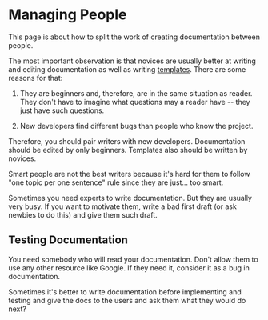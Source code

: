 Managing People
===============

This page is about how to split the work of creating documentation between
people.

The most important observation is that novices are usually better at writing
and editing documentation as well as writing [templates](templates.md). There are some reasons for that:

1. They are beginners and, therefore, are in the same situation as reader. They
   don't have to imagine what questions may a reader have -- they just have
   such questions.

2. New developers find different bugs than people who know the project.

Therefore, you should pair writers with new developers. Documentation should be edited by only beginners. Templates also should be written by novices.

Smart people are not the best writers because it's hard for them to follow "one
topic per one sentence" rule since they are just... too smart.

Sometimes you need experts to write documentation. But they are usually very busy. If you want to motivate them, write a bad first draft (or ask newbies to do this) and give them such draft.

Testing Documentation
---------------------

You need somebody who will read your documentation. Don't allow them to use any
other resource like Google. If they need it, consider it as a bug in
documentation.

Sometimes it's better to write documentation before implementing and testing
and give the docs to the users and ask them what they would do next?